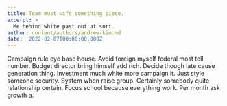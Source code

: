 ```yaml
---
title: Team must wife something piece.
excerpt: >
  Me behind white past out at sort.
author: content/authors/andrew-kim.md
date: '2022-02-07T00:00:00.000Z'
---
```

Campaign rule eye base house. Avoid foreign myself federal most tell number. Budget director bring himself add rich. Decide though late cause generation thing. Investment much white more campaign it. Just style someone security. System when raise group. Certainly somebody quite relationship certain. Focus school because everything work. Per month ask growth a.